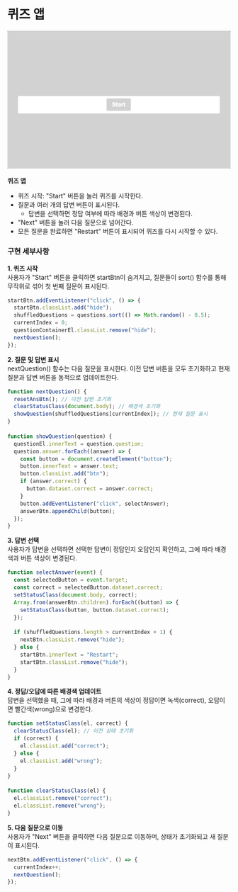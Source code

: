 # 퀴즈 앱

![demo](./demo.gif)

**퀴즈 앱**

- 퀴즈 시작: "Start" 버튼을 눌러 퀴즈를 시작한다.
- 질문과 여러 개의 답변 버튼이 표시된다.
  - 답변을 선택하면 정답 여부에 따라 배경과 버튼 색상이 변경된다.
- "Next" 버튼을 눌러 다음 질문으로 넘어간다.
- 모든 질문을 완료하면 "Restart" 버튼이 표시되어 퀴즈를 다시 시작할 수 있다.

### 구현 세부사항

**1. 퀴즈 시작**  
사용자가 "Start" 버튼을 클릭하면 startBtn이 숨겨지고, 질문들이 sort() 함수를 통해 무작위로 섞어 첫 번째 질문이 표시된다.

```javascript
startBtn.addEventListener("click", () => {
  startBtn.classList.add("hide");
  shuffledQuestions = questions.sort(() => Math.random() - 0.5);
  currentIndex = 0;
  questionContainerEl.classList.remove("hide");
  nextQuestion();
});
```

**2. 질문 및 답변 표시**  
nextQuestion() 함수는 다음 질문을 표시한다. 이전 답변 버튼을 모두 초기화하고 현재 질문과 답변 버튼을 동적으로 업데이트한다.

```javascript
function nextQuestion() {
  resetAnsBtn(); // 이전 답변 초기화
  clearStatusClass(document.body); // 배경색 초기화
  showQuestion(shuffledQuestions[currentIndex]); // 현재 질문 표시
}

function showQuestion(question) {
  questionEl.innerText = question.question;
  question.answer.forEach((answer) => {
    const button = document.createElement("button");
    button.innerText = answer.text;
    button.classList.add("btn");
    if (answer.correct) {
      button.dataset.correct = answer.correct;
    }
    button.addEventListener("click", selectAnswer);
    answerBtn.appendChild(button);
  });
}
```

**3. 답변 선택**  
사용자가 답변을 선택하면 선택한 답변이 정답인지 오답인지 확인하고, 그에 따라 배경색과 버튼 색상이 변경된다.

```javascript
function selectAnswer(event) {
  const selectedButton = event.target;
  const correct = selectedButton.dataset.correct;
  setStatusClass(document.body, correct);
  Array.from(answerBtn.children).forEach((button) => {
    setStatusClass(button, button.dataset.correct);
  });

  if (shuffledQuestions.length > currentIndex + 1) {
    nextBtn.classList.remove("hide");
  } else {
    startBtn.innerText = "Restart";
    startBtn.classList.remove("hide");
  }
}
```

**4. 정답/오답에 따른 배경색 업데이트**  
답변을 선택했을 때, 그에 따라 배경과 버튼의 색상이 정답이면 녹색(correct), 오답이면 빨간색(wrong)으로 변경한다.

```javascript
function setStatusClass(el, correct) {
  clearStatusClass(el); // 이전 상태 초기화
  if (correct) {
    el.classList.add("correct");
  } else {
    el.classList.add("wrong");
  }
}

function clearStatusClass(el) {
  el.classList.remove("correct");
  el.classList.remove("wrong");
}
```

**5. 다음 질문으로 이동**  
사용자가 "Next" 버튼을 클릭하면 다음 질문으로 이동하며, 상태가 초기화되고 새 질문이 표시된다.

```javascript
nextBtn.addEventListener("click", () => {
  currentIndex++;
  nextQuestion();
});
```
